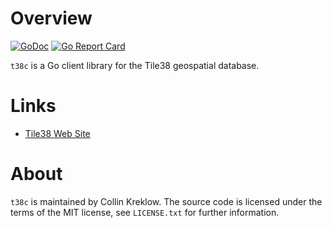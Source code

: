 # Overview
[![GoDoc](https://godoc.org/kreklow.us/go/t38c?status.svg)](https://godoc.org/kreklow.us/go/t38c) [![Go Report Card](https://goreportcard.com/badge/kreklow.us/go/t38c)](https://goreportcard.com/report/kreklow.us/go/t38c)

`t38c` is a Go client library for the Tile38 geospatial database.

# Links
 * [Tile38 Web Site](https://tile38.com/)

# About
`t38c` is maintained by Collin Kreklow. The source code is licensed under the terms of the MIT license, see `LICENSE.txt` for further information.
